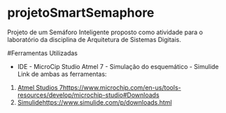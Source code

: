 # projetoSmartSemaphore
Projeto de um Semáforo Inteligente proposto como atividade para o laboratório da disciplina de Arquitetura de Sistemas Digitais.

#Ferramentas Utilizadas
- IDE - MicroCip Studio Atmel 7
          - Simulação do esquemático - Simulide
Link de ambas as ferramentas:
1. [Atmel Studios 7](https://www.microchip.com/en-us/tools-resources/develop/microchip-studio#Downloads)https://www.microchip.com/en-us/tools-resources/develop/microchip-studio#Downloads
2. [Simulide](https://www.simulide.com/p/downloads.html)https://www.simulide.com/p/downloads.html
